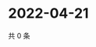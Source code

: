 # 2022-04-21

共 0 条

<!-- BEGIN WEIBO -->
<!-- 最后更新时间 Thu Apr 21 2022 21:29:10 GMT+0800 (China Standard Time) -->

<!-- END WEIBO -->
